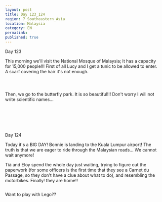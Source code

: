 ```yaml
---
layout: post
title: Day 123_124
region: 7_Southeastern_Asia
location: Malaysia
category: EN
permalink:
published: true
---
```


Day 123

This morning we'll visit the National Mosque of Malaysia; It has a capacity for 15,000 people!!! First of all Lucy and I get a tunic to be allowed to enter. A scarf covering the hair it's not enough.

<p><a
href="https://lh3.googleusercontent.com/6qUB1ZTStw1rgUTNqTg23HAhGa6ZxoBm7L-izmekmn1KhzSsaB_agsKGvXAFWJcibYIyZSeNsT70yiQJwIgnwUrARD34xuIMgXDvWMN_nVL1GVM6HnMcfspUbFjHBpw-edNINpkfiiwv5bO4JbAC5yg4lPKz9ty8hmiLcwBppXICv3kZUa2qsLkk7Bg3o4VQwfEaJse6rielMN_U3aNUN-kVAQNbJqP85xBHcaYHI1t_NY_rHSpyVsfSHm3B3gkwBfhaTfJOA9sf3oLWgaxYD6YWaMUpt8CeCelS0EZzwIzKXtMWhfnMBEcstIbM9Y5GNikzsl1JHZmU-nA6caWh5718VyLW1rckKz7L9-I2lc12NBO0E_Vz7J_jjksXUqeOPaFmnH3NzVOpXuTT-9eXBUQAVeAG7RY57aeSQnTz2eIY_AkOz3S6ME7F08MU0abBqFO5pR1qHFuDe6nBphDtCrbZIeB1ZO6v3i1wzSww2XI6IBtnW8CMcOYlzovLG37r07oQ5LA-OSltNyxNUj3TuG1TCWW2IyCCqtN8yptLT01-VwMPw_-JBKvmOwdcZYEe0aVnJXa2X0BJsYpDI5DsWRKsPYTNkSoto2mE8fYNW1dAYN1TnAYcaB4d0vnZxZapC-IXjhCvnhAa-eHSHsZSeXxxQrST9qHhLLkE_ObLD3JE9DVbv91E2tSDlg=w836-h627-no"><img 
src="https://lh3.googleusercontent.com/6qUB1ZTStw1rgUTNqTg23HAhGa6ZxoBm7L-izmekmn1KhzSsaB_agsKGvXAFWJcibYIyZSeNsT70yiQJwIgnwUrARD34xuIMgXDvWMN_nVL1GVM6HnMcfspUbFjHBpw-edNINpkfiiwv5bO4JbAC5yg4lPKz9ty8hmiLcwBppXICv3kZUa2qsLkk7Bg3o4VQwfEaJse6rielMN_U3aNUN-kVAQNbJqP85xBHcaYHI1t_NY_rHSpyVsfSHm3B3gkwBfhaTfJOA9sf3oLWgaxYD6YWaMUpt8CeCelS0EZzwIzKXtMWhfnMBEcstIbM9Y5GNikzsl1JHZmU-nA6caWh5718VyLW1rckKz7L9-I2lc12NBO0E_Vz7J_jjksXUqeOPaFmnH3NzVOpXuTT-9eXBUQAVeAG7RY57aeSQnTz2eIY_AkOz3S6ME7F08MU0abBqFO5pR1qHFuDe6nBphDtCrbZIeB1ZO6v3i1wzSww2XI6IBtnW8CMcOYlzovLG37r07oQ5LA-OSltNyxNUj3TuG1TCWW2IyCCqtN8yptLT01-VwMPw_-JBKvmOwdcZYEe0aVnJXa2X0BJsYpDI5DsWRKsPYTNkSoto2mE8fYNW1dAYN1TnAYcaB4d0vnZxZapC-IXjhCvnhAa-eHSHsZSeXxxQrST9qHhLLkE_ObLD3JE9DVbv91E2tSDlg=w836-h627-no" class="oversize" alt=""></a></p>

<p><a
href="https://lh3.googleusercontent.com/oZa-xlva3foAjr_1RCfW53ZMdloyRG7xq0M1lcLr3WTNgJdVi96MJoYVQiWG_WhPX2EIYMkqaeijNJVu-6-sYFeMqdBa_PP6qdyz2eLM9dFUL1NwWhVlXl8Zj5KsMM7uVwyIAHz_bQ1_89R-i_09T_64pg3Y_-3viq0IPnMUl15WVIYEIPM9hHuKmViXehFLI3RH497Xj4Uj2h91X_bq37mnNFNpcG9NNdVxdkoBHXkaDSGzxteV5ZL_SsdEonpAwSNFE-KBa7aAPHNr5IxfJgk5lnWkfd3FA-9Jfm6CSLfBjZpYBNzZ0nd1eAgtx1hgMFrDGgDL61tt5LcLbj2cQGpUecojxpm2GpV4iTu2nKV31bvZ7MrvDAjYmT7CXNXHltzH1mM82hnzMPR1K4chu48TIY8dA6bkQqHelntwILb7II2XLN19cfhFaSGOMlpgiMsjmY8lhjldxTXyIKeZNxapO8rGb82so1C2D1NIe-4KUy35dj5d8AhbyCwHE_zBufPgDDSUIWuJrDMaGkvK-eIGGXnoxbP1HlHXRR48kfm36374c3WeeXEU23uFb7a4EkQ04ywFkvR1M1g3TYrYVfad5MDi3XfaLiUPMT7AFinaZzObVrkb9zMc9X7i_n1IFE0D0jEFAsmh-duRDQ_XeTfTVY7vMXXdjD7douIRx328QRt4FPBTGKeGYg=w669-h502-no"><img 
src="https://lh3.googleusercontent.com/oZa-xlva3foAjr_1RCfW53ZMdloyRG7xq0M1lcLr3WTNgJdVi96MJoYVQiWG_WhPX2EIYMkqaeijNJVu-6-sYFeMqdBa_PP6qdyz2eLM9dFUL1NwWhVlXl8Zj5KsMM7uVwyIAHz_bQ1_89R-i_09T_64pg3Y_-3viq0IPnMUl15WVIYEIPM9hHuKmViXehFLI3RH497Xj4Uj2h91X_bq37mnNFNpcG9NNdVxdkoBHXkaDSGzxteV5ZL_SsdEonpAwSNFE-KBa7aAPHNr5IxfJgk5lnWkfd3FA-9Jfm6CSLfBjZpYBNzZ0nd1eAgtx1hgMFrDGgDL61tt5LcLbj2cQGpUecojxpm2GpV4iTu2nKV31bvZ7MrvDAjYmT7CXNXHltzH1mM82hnzMPR1K4chu48TIY8dA6bkQqHelntwILb7II2XLN19cfhFaSGOMlpgiMsjmY8lhjldxTXyIKeZNxapO8rGb82so1C2D1NIe-4KUy35dj5d8AhbyCwHE_zBufPgDDSUIWuJrDMaGkvK-eIGGXnoxbP1HlHXRR48kfm36374c3WeeXEU23uFb7a4EkQ04ywFkvR1M1g3TYrYVfad5MDi3XfaLiUPMT7AFinaZzObVrkb9zMc9X7i_n1IFE0D0jEFAsmh-duRDQ_XeTfTVY7vMXXdjD7douIRx328QRt4FPBTGKeGYg=w669-h502-no" class="oversize" alt=""></a></p>

<p><a
href="https://lh3.googleusercontent.com/ezIZZqam1lNNoZfC4_y-lgbmeZp6RWByO0RTU18Q9genASzMqGF5PHQM9SyjyITVYwkXO5yOAZ0PvIjzUK1v8aIav8sB4EgTvh0j9nJ1oRxGIoLoOoBjv4bVZfnqnn1ea3zoxdyT-4iLlfDLq32XWzr_kPkmWFhPAr6Mkbv6KYg3bxfy19SU8nGOjeOmPlYXgLkPlNV_64zw0IrRdMVoxotgfileViqT1h_Xx1-Jloy6Y3d9924kDWQqdRfHK26_hvkhvNA_ZR0luKXT68boe17JkRFaH8VMr0VAGUoS42VU2CWJYEW4Efz6s37B1kNo8TG0smbG3Cir_csCJ-86KTwoXdz0Y9X8L9X8cymv7eyFQdpFO9WbbaNLT7zJY0OA725w_fCa1qBG6jNfWizEVCRuoH-JdfQZfRIPtvQA2iBcZsySKvUenLYMfGq7unl_N52enAXDCnyWSWikJh1afQWlJESs-dxEogSaM0iiGAnMVb-OwrkNrXx_pVipbID-R93PhbZzXnRBbsJtIpvEqYGW9LKq4Ysbz1gNU21ENgQTaYCTu2ulJ41IHYLWGgCJej1ID1Mllumx_iY7b4f0i5kwtlvIc2yAD60sQb5yTHrS2tbF3PomF-7Xg1rJTIB5Xhj_OJ3vhG-TmhdrxUv9J8sWD02uG4Woe2S4TDL40IcMPJ-b0IQq8qpuZg=w471-h627-no"><img 
src="https://lh3.googleusercontent.com/ezIZZqam1lNNoZfC4_y-lgbmeZp6RWByO0RTU18Q9genASzMqGF5PHQM9SyjyITVYwkXO5yOAZ0PvIjzUK1v8aIav8sB4EgTvh0j9nJ1oRxGIoLoOoBjv4bVZfnqnn1ea3zoxdyT-4iLlfDLq32XWzr_kPkmWFhPAr6Mkbv6KYg3bxfy19SU8nGOjeOmPlYXgLkPlNV_64zw0IrRdMVoxotgfileViqT1h_Xx1-Jloy6Y3d9924kDWQqdRfHK26_hvkhvNA_ZR0luKXT68boe17JkRFaH8VMr0VAGUoS42VU2CWJYEW4Efz6s37B1kNo8TG0smbG3Cir_csCJ-86KTwoXdz0Y9X8L9X8cymv7eyFQdpFO9WbbaNLT7zJY0OA725w_fCa1qBG6jNfWizEVCRuoH-JdfQZfRIPtvQA2iBcZsySKvUenLYMfGq7unl_N52enAXDCnyWSWikJh1afQWlJESs-dxEogSaM0iiGAnMVb-OwrkNrXx_pVipbID-R93PhbZzXnRBbsJtIpvEqYGW9LKq4Ysbz1gNU21ENgQTaYCTu2ulJ41IHYLWGgCJej1ID1Mllumx_iY7b4f0i5kwtlvIc2yAD60sQb5yTHrS2tbF3PomF-7Xg1rJTIB5Xhj_OJ3vhG-TmhdrxUv9J8sWD02uG4Woe2S4TDL40IcMPJ-b0IQq8qpuZg=w471-h627-no" class="oversize" alt=""></a></p>

Then, we go to the butterfly park. It is so beautiful!!! Don't worry I will not write scientific names...

<p><a
href="https://lh3.googleusercontent.com/o8uK1kpDA7OP46UxpyQZqJZediBg2o8DfPP_B_nTh3OIPU9-bpEqi9xj1Dso3YwDCLZVmFjAUMoVlv9T152Oz9r8u9bhvsrW87TweyOWUphio-MzffAz7tPMiIpPj2wjB-rxituZnj-P5i8kt7byGJWdaIkKKMMvyBSERO3m-iWE54xlA5fY_plIROnxcZJhVsO2-2QyKgrHf6hW30ytG1PI3nzVHuqGzWDqpo3EvXE3ctYda-f_UsmzFP957x31YtKROeWVRTriptNYzAwqUZ1VPEqhCWX2G237i_ciqQa4OaQXOl8-gttYjiNEpAdL5edqMtDWFJj6C0x-H-ySmOafwwg2v4-BeBMrEsKdeBRfo5Tg27rLMb-dXgdBj-rPXd1BH_GMsLdOmT9XqdlJCDR_6_Y0vT52Rpm0PZFlvw3PqOLKvBCMyXWHfgpcLAiJWHF6XpSCXZhY_qZwrlIGX4RZI__rbNb7osBzUIDq0i4ZDaGNlCcrsw0LHlfWE_GKQGakTlgegnlJ3zEfWNwuYbIAo4DTPrzmEDbAqQ4R90CQJ-08SzFopJeRZXr05ltqPSbQMesZaAaBJmjUKd_ihcsz89zpKzKFA5GXdNSskrDFx1hmnoO64sIWnkbHObv-6_PZU1dRdF3J8P5sB8emRaQhpz1bma9PNMUNj6f5uA-X9yg8GHPtj_dFaQ=w669-h502-no"><img 
src="https://lh3.googleusercontent.com/o8uK1kpDA7OP46UxpyQZqJZediBg2o8DfPP_B_nTh3OIPU9-bpEqi9xj1Dso3YwDCLZVmFjAUMoVlv9T152Oz9r8u9bhvsrW87TweyOWUphio-MzffAz7tPMiIpPj2wjB-rxituZnj-P5i8kt7byGJWdaIkKKMMvyBSERO3m-iWE54xlA5fY_plIROnxcZJhVsO2-2QyKgrHf6hW30ytG1PI3nzVHuqGzWDqpo3EvXE3ctYda-f_UsmzFP957x31YtKROeWVRTriptNYzAwqUZ1VPEqhCWX2G237i_ciqQa4OaQXOl8-gttYjiNEpAdL5edqMtDWFJj6C0x-H-ySmOafwwg2v4-BeBMrEsKdeBRfo5Tg27rLMb-dXgdBj-rPXd1BH_GMsLdOmT9XqdlJCDR_6_Y0vT52Rpm0PZFlvw3PqOLKvBCMyXWHfgpcLAiJWHF6XpSCXZhY_qZwrlIGX4RZI__rbNb7osBzUIDq0i4ZDaGNlCcrsw0LHlfWE_GKQGakTlgegnlJ3zEfWNwuYbIAo4DTPrzmEDbAqQ4R90CQJ-08SzFopJeRZXr05ltqPSbQMesZaAaBJmjUKd_ihcsz89zpKzKFA5GXdNSskrDFx1hmnoO64sIWnkbHObv-6_PZU1dRdF3J8P5sB8emRaQhpz1bma9PNMUNj6f5uA-X9yg8GHPtj_dFaQ=w669-h502-no" class="oversize" alt=""></a></p>

<p><a
href="https://lh3.googleusercontent.com/_gANwW706URpx8Mfy7zifAu7Ezao3SvRvzjVg2qfLYBUzN64quYSvrZWn_pkRyMTlXDYiAPLbejgeWRBQdd65fdzj4yGX1MUJsUcdmpjsW4tJMq_A5CPZPeSvQQRvz7KPLpPOXHLzfEb3eXc7ul1ElLEYVuuDTlE7kW24wKgQvRHrVnOzJf7fEasrVufha27GVBURbruzab7K29dWgyEFzHyhyHnbJ_w1boy7VKV0UdmHPSJYupQT30Tr2s_CgBJW7i5yNtxzEcyH6ZJ9J1dZ19-kXeqzJYCFRrzNvBaAtBJQdXL82CCfN7YNfM9kLZocIlW_8m_ORdZ0VcDAU2w6Tv7kV8lIhxIRMkQvUswGu5vsk94Z6Zw8QEISTEdMBqxGiErVcBQypTTDCp5RUREuLJxp5E7Po6lPdH6RhJr-fW-viLdqXUaolFM3bFFWi3k0yRVAbmY63ZtK3GsvrXtrgz8dD5L6QGINqV8wu1RM6D-__hDyBs_zMR1euaDoNB6-NbeMjALlOXyCCREvjWXvLLei3R6WmURDjPZrHz9beBUN1uMP-f1_Eqru1HPd2kNiPK1XItC_SaSo-F-IrZy2nlr_6VjPHvd3Tby1diSnX_Lphoap6IKV40EGXoUM7tSpwolOf5N7cwzcgUmNIbJ_brgzrrwyV4OV7KssXJOWJpEjXCOWEPPY-fGHQ=w836-h627-no"><img 
src="https://lh3.googleusercontent.com/_gANwW706URpx8Mfy7zifAu7Ezao3SvRvzjVg2qfLYBUzN64quYSvrZWn_pkRyMTlXDYiAPLbejgeWRBQdd65fdzj4yGX1MUJsUcdmpjsW4tJMq_A5CPZPeSvQQRvz7KPLpPOXHLzfEb3eXc7ul1ElLEYVuuDTlE7kW24wKgQvRHrVnOzJf7fEasrVufha27GVBURbruzab7K29dWgyEFzHyhyHnbJ_w1boy7VKV0UdmHPSJYupQT30Tr2s_CgBJW7i5yNtxzEcyH6ZJ9J1dZ19-kXeqzJYCFRrzNvBaAtBJQdXL82CCfN7YNfM9kLZocIlW_8m_ORdZ0VcDAU2w6Tv7kV8lIhxIRMkQvUswGu5vsk94Z6Zw8QEISTEdMBqxGiErVcBQypTTDCp5RUREuLJxp5E7Po6lPdH6RhJr-fW-viLdqXUaolFM3bFFWi3k0yRVAbmY63ZtK3GsvrXtrgz8dD5L6QGINqV8wu1RM6D-__hDyBs_zMR1euaDoNB6-NbeMjALlOXyCCREvjWXvLLei3R6WmURDjPZrHz9beBUN1uMP-f1_Eqru1HPd2kNiPK1XItC_SaSo-F-IrZy2nlr_6VjPHvd3Tby1diSnX_Lphoap6IKV40EGXoUM7tSpwolOf5N7cwzcgUmNIbJ_brgzrrwyV4OV7KssXJOWJpEjXCOWEPPY-fGHQ=w836-h627-no" class="oversize" alt=""></a></p>

<p><a
href="https://lh3.googleusercontent.com/WyFTDr5pazaTPMJIz-BHQLrosgzYlWfd0vRo9w83oVM86FB7jLQVcR6E40k7iXJvKKoCEQbPJKabNf6aBfEU1pzVSSt5SpFQwTabUw3LEkS6SkIWxUQ0mf-OVa-e4ZumvWmRIHWZ8GbKRAj5E6uAqPEqYt91bVVb655Z38LD7OoJBmpMiMjMfRJk3ONPUnFxPvC7Z2M36Sj7rpjqd5h1yxEGD2W6rdsxSgf4VIvKRHIlFkw6TENpCzOaCQ_n3SMFIEae843iK0aZWqwAYt2zYBt5R6xB2CDgHlAJUpeI4xEXKWVrY1Jls9iKrrHS5ylPqSP5GccLyzzTvMhGJXeKaeCvKKsXpB6Hpa7DiaSBMd_qoFzLmS5owpWmXNekH8fx6pAdYVpWhI9zrhQ9QceFc7YMMc8UcSiWg_EpaUNMhdZLyK5LhaoD5Y6a2qm5J7EzuIEiaFIfG3wJ8tlTDfgSa2C4AeDG839pcmKLgJ1XwjqeWWMMZWT2KrgloD-zgj4Q_6lwY0VGhpKtrPouBz9m2HCx5Q8kZI2_XQS3fED1XgGa3uGd6MP9xV2rtMBPXFdIS4bL5XY1YHlrvyjqDXIXfsUtsvfi-gpLozDdH0mpkVaYCQUF6F5RL_iXT2s5-MqdY0i_rWks6Scxw4itNQWCeu_a5p58X1crot_pX89CEQ43zTz0MXul2vL_2A=w669-h502-no"><img 
src="https://lh3.googleusercontent.com/WyFTDr5pazaTPMJIz-BHQLrosgzYlWfd0vRo9w83oVM86FB7jLQVcR6E40k7iXJvKKoCEQbPJKabNf6aBfEU1pzVSSt5SpFQwTabUw3LEkS6SkIWxUQ0mf-OVa-e4ZumvWmRIHWZ8GbKRAj5E6uAqPEqYt91bVVb655Z38LD7OoJBmpMiMjMfRJk3ONPUnFxPvC7Z2M36Sj7rpjqd5h1yxEGD2W6rdsxSgf4VIvKRHIlFkw6TENpCzOaCQ_n3SMFIEae843iK0aZWqwAYt2zYBt5R6xB2CDgHlAJUpeI4xEXKWVrY1Jls9iKrrHS5ylPqSP5GccLyzzTvMhGJXeKaeCvKKsXpB6Hpa7DiaSBMd_qoFzLmS5owpWmXNekH8fx6pAdYVpWhI9zrhQ9QceFc7YMMc8UcSiWg_EpaUNMhdZLyK5LhaoD5Y6a2qm5J7EzuIEiaFIfG3wJ8tlTDfgSa2C4AeDG839pcmKLgJ1XwjqeWWMMZWT2KrgloD-zgj4Q_6lwY0VGhpKtrPouBz9m2HCx5Q8kZI2_XQS3fED1XgGa3uGd6MP9xV2rtMBPXFdIS4bL5XY1YHlrvyjqDXIXfsUtsvfi-gpLozDdH0mpkVaYCQUF6F5RL_iXT2s5-MqdY0i_rWks6Scxw4itNQWCeu_a5p58X1crot_pX89CEQ43zTz0MXul2vL_2A=w669-h502-no" class="oversize" alt=""></a></p>

<p><a
href="https://lh3.googleusercontent.com/63AQZ-r0HPbdqI6hLseEnA2TNvkDwV7D7Q-wDh0_Fed88D-fJqfQYSalFJD3RUJ2Ppr_cCuGO-wV3jhyv0STjteTn4zk8wgKAMoaUmtPkw24Hgji6woByc-DN7CGI7fCN6pXgXbPyOZ_QON0nDjAtc562EDxG8d1us5PUHsauQrg10i1FH1hZhndBLNdn96opOrY_mSbq2anTLCt8p0_w6DY36ru7PNmEq1sswCD2K40MBss-2fNC_joJqZppdFCJ3LYKwozc2150w07hYke5O34gO6zf-y0v5uPzW2oBBlQ9bDjvDhnWfNXPvHdbw2B9slKsO_JKkGNz7GoFEr1JYaKO-0g_pchFsVNpv6iJk_HpH1WbplyVov8Kmd7jEy2eaRPpMJP5h4HPFn5j3DzQ3nkNGh43w_AmFCUuySdAW6hlleYiqUgj3tA0yY6JNTiERXmIvI2CTh2lT5Wdo20px0zWZ82jIuKcMAL6Lk7Fm3WHOMNThfahlGoOVkeBob0Fyj59jwcMYjPXv0tyIlwgA1aXO5F-WtDMpFxMR8hHTrkH4NbQ7_jsqKFiTRspmZg60E2gRlof8sGLXpGdsfmZGQNSwlvyOi5GkropgP1P6gQ0vdyJpP79cWhWAAInbkJUXKnzyuPYvaEcr43vt6c4-71nqoHWbtEaqtiG0mdOuP0gQP5JuloDRH3HQ=w669-h502-no"><img 
src="https://lh3.googleusercontent.com/63AQZ-r0HPbdqI6hLseEnA2TNvkDwV7D7Q-wDh0_Fed88D-fJqfQYSalFJD3RUJ2Ppr_cCuGO-wV3jhyv0STjteTn4zk8wgKAMoaUmtPkw24Hgji6woByc-DN7CGI7fCN6pXgXbPyOZ_QON0nDjAtc562EDxG8d1us5PUHsauQrg10i1FH1hZhndBLNdn96opOrY_mSbq2anTLCt8p0_w6DY36ru7PNmEq1sswCD2K40MBss-2fNC_joJqZppdFCJ3LYKwozc2150w07hYke5O34gO6zf-y0v5uPzW2oBBlQ9bDjvDhnWfNXPvHdbw2B9slKsO_JKkGNz7GoFEr1JYaKO-0g_pchFsVNpv6iJk_HpH1WbplyVov8Kmd7jEy2eaRPpMJP5h4HPFn5j3DzQ3nkNGh43w_AmFCUuySdAW6hlleYiqUgj3tA0yY6JNTiERXmIvI2CTh2lT5Wdo20px0zWZ82jIuKcMAL6Lk7Fm3WHOMNThfahlGoOVkeBob0Fyj59jwcMYjPXv0tyIlwgA1aXO5F-WtDMpFxMR8hHTrkH4NbQ7_jsqKFiTRspmZg60E2gRlof8sGLXpGdsfmZGQNSwlvyOi5GkropgP1P6gQ0vdyJpP79cWhWAAInbkJUXKnzyuPYvaEcr43vt6c4-71nqoHWbtEaqtiG0mdOuP0gQP5JuloDRH3HQ=w669-h502-no" class="oversize" alt=""></a></p>

<p><a
href="https://lh3.googleusercontent.com/X67y8dxRilIMnL4o6mVFxwRrgHGk8gyCOvSULaOwKPGXMnyEDDVin58Y71xchCTefonuquou9xB9qI8Z4N_fwMSBH7SBANIcBeTi_-VfRsxvNJBGIEDAHD-bU53gHTF7k-B-h-cV-4lbXWrd1JASSz76ehtxxtkJfd8-qYEHsd7A_Cfok1J6uT2nptIS9YycqCutWAagV11AFHJKmL9E3QaetBUgY1_svXLgu9bKfJHHYjDDwfJjpEe520YCRLT-hVf0uAEUhxt3mfhTzkbDSYo-qz10NCOIaDf4rDs3HXIvUXsch6cye3zo2-oKL7T-mg_C3sV6w5k6M3uRWICSypoAXiRZzSFPCJtmaytnM8K483gQvEuZmf3D3SvrvKThTi17xONwndZc0myyaruT_C2vXz9KPzNjE-GuMxPSwiB6NBAiO09xNc7Gh9Hn9BYS-3fprrASh3gMHGkYEAaqeRYu34noRqXmkctqvNzfogMvPJhppIDVQEOIjlkBUP0WqCqmwileoy9K9yZkBcKA1Fr-TRXztFFvBygGbh1Lv3XmWSH-7luMZ-1L2Ybb3e34Wv2LtZRlrjwQSixEcKkN8oEzD5v39Ewi76dDGrmB4fjDCrsPAveYUMI8oa4o8p7mOhGZCN_vV8foLF1uU9APCdwZA-xKHh9zbELCzNiLx2BnCaPQU9a_ENMiFQ=w836-h627-no"><img 
src="https://lh3.googleusercontent.com/X67y8dxRilIMnL4o6mVFxwRrgHGk8gyCOvSULaOwKPGXMnyEDDVin58Y71xchCTefonuquou9xB9qI8Z4N_fwMSBH7SBANIcBeTi_-VfRsxvNJBGIEDAHD-bU53gHTF7k-B-h-cV-4lbXWrd1JASSz76ehtxxtkJfd8-qYEHsd7A_Cfok1J6uT2nptIS9YycqCutWAagV11AFHJKmL9E3QaetBUgY1_svXLgu9bKfJHHYjDDwfJjpEe520YCRLT-hVf0uAEUhxt3mfhTzkbDSYo-qz10NCOIaDf4rDs3HXIvUXsch6cye3zo2-oKL7T-mg_C3sV6w5k6M3uRWICSypoAXiRZzSFPCJtmaytnM8K483gQvEuZmf3D3SvrvKThTi17xONwndZc0myyaruT_C2vXz9KPzNjE-GuMxPSwiB6NBAiO09xNc7Gh9Hn9BYS-3fprrASh3gMHGkYEAaqeRYu34noRqXmkctqvNzfogMvPJhppIDVQEOIjlkBUP0WqCqmwileoy9K9yZkBcKA1Fr-TRXztFFvBygGbh1Lv3XmWSH-7luMZ-1L2Ybb3e34Wv2LtZRlrjwQSixEcKkN8oEzD5v39Ewi76dDGrmB4fjDCrsPAveYUMI8oa4o8p7mOhGZCN_vV8foLF1uU9APCdwZA-xKHh9zbELCzNiLx2BnCaPQU9a_ENMiFQ=w836-h627-no" class="oversize" alt=""></a></p>

<p><a
href="https://lh3.googleusercontent.com/SYMBcQnp1Hgmzhw03DBFrd5sZvXnNUwNmxVkgeiVAHcUZt5imsg2NlCqDuEoGlY2VqbhmN2nBXKnYWzkwA1NxAY0umIhOgxup6_Ht54iceNOP96hLC2Cprnx1JE_wjS4zTkRNLijvtwaIw0FziIpwhNz1XFbI3rgON_ubmNA8f2wpTmqcGeRuuUB-gi8F-K50YR_1KDuLWpXP4LbrT8rBYpDWW5nPUk3C29WXpk1vOr5l3mhgJUFb9D_HpDGY_txPViGiLkncYPgbBCbfQSxDb4RYcLexyi4iZ6AFuAcMtlQIa0F5O0iwsMJkMhIMG--sxtlg8tNMa7OSIUM4deVlzsY6FX4ek7bMsYHyzPOxxESlTzLoD_vhYEBZLzwHuVplonYgF-NQ5gp0XPTLrH_0e6t1JsPFZTRkMqWELCX4IYWbDMmhkuWzd-gOqOlvHLRnVZMgCo5xk7sbvf24JY7Tx356JFuYtJf8fuMNneHKRsblJ6_JfxuTL1CEuclV9OCz78yrhvW5vHvkuLEdHvVSxPwzl-N4LfmCrGmZgAg9ieTLapU0vlld-qIT7-qfbvst1bLUtab9wpruaHXxODdIW7d1LEO7mZOIfWwJTvT1m6jvKIjVzB-680TeRABxOcqLSqYv4TF-MkE24BYxnAcwbrUPdYGH0utYUK655rZGYeAGKoRoXqlrTnpjw=w836-h627-no"><img 
src="https://lh3.googleusercontent.com/SYMBcQnp1Hgmzhw03DBFrd5sZvXnNUwNmxVkgeiVAHcUZt5imsg2NlCqDuEoGlY2VqbhmN2nBXKnYWzkwA1NxAY0umIhOgxup6_Ht54iceNOP96hLC2Cprnx1JE_wjS4zTkRNLijvtwaIw0FziIpwhNz1XFbI3rgON_ubmNA8f2wpTmqcGeRuuUB-gi8F-K50YR_1KDuLWpXP4LbrT8rBYpDWW5nPUk3C29WXpk1vOr5l3mhgJUFb9D_HpDGY_txPViGiLkncYPgbBCbfQSxDb4RYcLexyi4iZ6AFuAcMtlQIa0F5O0iwsMJkMhIMG--sxtlg8tNMa7OSIUM4deVlzsY6FX4ek7bMsYHyzPOxxESlTzLoD_vhYEBZLzwHuVplonYgF-NQ5gp0XPTLrH_0e6t1JsPFZTRkMqWELCX4IYWbDMmhkuWzd-gOqOlvHLRnVZMgCo5xk7sbvf24JY7Tx356JFuYtJf8fuMNneHKRsblJ6_JfxuTL1CEuclV9OCz78yrhvW5vHvkuLEdHvVSxPwzl-N4LfmCrGmZgAg9ieTLapU0vlld-qIT7-qfbvst1bLUtab9wpruaHXxODdIW7d1LEO7mZOIfWwJTvT1m6jvKIjVzB-680TeRABxOcqLSqYv4TF-MkE24BYxnAcwbrUPdYGH0utYUK655rZGYeAGKoRoXqlrTnpjw=w836-h627-no" class="oversize" alt=""></a></p>

Day 124

Today it's a BIG DAY! Bonnie is landing to the Kuala Lumpur airport! The truth is that we are eager to ride through the Malaysian roads... We cannot wait anymore!

Tià and Eloy spend the whole day just waiting, trying to figure out the paperwork (for some officers is the first time that they see a Carnet du Passage, so they don't have a clue about what to do), and resembling the motorbikes. Finally! they are home!!

<p><a
href="https://lh3.googleusercontent.com/qHir8swT3FrcXbppybPEM6zPlh0F-OthO0R3f61FyEqlFwq8b5EcpcLYa4z0UMXwxEKUYLSBh89IN7bIAJHrQvJsC6lWF0FnP0s9FGM3fEG_VQa2uHGU3O6wLsN11nTHFU0e2jpggNZ9p_Zc2qpVhBDsKnEEg4rZlBu3Vz0Vea_M3XHvjwK4vMmnL48iNKRMgrrasut0y0rM0CPbhBO02arQnVRmRC9ZNboMh-1zwDqiGzj3QIoq55Pwz4IqE8XY45p5nZFiBYVTEHgJBfxVF1YHlVVn2o_6KPWfcjhh4MGFn3oSYqjuW8n6A7duOAmCeqGwVaqT7NMTQ8ZOSous2rE1GOvE8ee2y0_NPTEp6DfZ_qMs6CxLcysPoh0v9QHamGFrubdZkN3qCrS4JPumbaDyiObZxgSMEMu0HCNc_SVX5V_GsWmrdPv024YxcjZlxBq2h6ThMWZCFwYXpEqcjzfzQLbkzy4u7FGST3SZVQgH2xQSG4kBX06w-DFwW3-uU6sN9GCvPHtYpsudrolr-qkkGgSh_iQ0UKQSSmmvhoFN1Ox5oFiyOjcpkNyQrz_l5_O-JTawrVuHQjIh6aAQ0-xUcIZPvMw_Nw8yHdacxyYNndLBckLlsl9nVwc-tyYjeSJ0ypT03gQSimhmbPmPobX7xvZJSr0FBd_a9F4ywFYfiGLLHItZInGAdnH1J6OwGTqhARlELYzRjQv3eW4=w836-h627-no"><img 
src="https://lh3.googleusercontent.com/qHir8swT3FrcXbppybPEM6zPlh0F-OthO0R3f61FyEqlFwq8b5EcpcLYa4z0UMXwxEKUYLSBh89IN7bIAJHrQvJsC6lWF0FnP0s9FGM3fEG_VQa2uHGU3O6wLsN11nTHFU0e2jpggNZ9p_Zc2qpVhBDsKnEEg4rZlBu3Vz0Vea_M3XHvjwK4vMmnL48iNKRMgrrasut0y0rM0CPbhBO02arQnVRmRC9ZNboMh-1zwDqiGzj3QIoq55Pwz4IqE8XY45p5nZFiBYVTEHgJBfxVF1YHlVVn2o_6KPWfcjhh4MGFn3oSYqjuW8n6A7duOAmCeqGwVaqT7NMTQ8ZOSous2rE1GOvE8ee2y0_NPTEp6DfZ_qMs6CxLcysPoh0v9QHamGFrubdZkN3qCrS4JPumbaDyiObZxgSMEMu0HCNc_SVX5V_GsWmrdPv024YxcjZlxBq2h6ThMWZCFwYXpEqcjzfzQLbkzy4u7FGST3SZVQgH2xQSG4kBX06w-DFwW3-uU6sN9GCvPHtYpsudrolr-qkkGgSh_iQ0UKQSSmmvhoFN1Ox5oFiyOjcpkNyQrz_l5_O-JTawrVuHQjIh6aAQ0-xUcIZPvMw_Nw8yHdacxyYNndLBckLlsl9nVwc-tyYjeSJ0ypT03gQSimhmbPmPobX7xvZJSr0FBd_a9F4ywFYfiGLLHItZInGAdnH1J6OwGTqhARlELYzRjQv3eW4=w836-h627-no" class="oversize" alt=""></a></p>

Want to play with Lego??

<p><a
href="https://lh3.googleusercontent.com/Zz_u269jG-JQYBf9CEr5ACOUpuR7mm4ZXmdPz7RWHrDiuIMZN8Qj75Hdt3t8IROwp2uvz9cD5Q75LjxkoCQHd0Pm-C2tXZCPu0EA8kdM3eQfL5kDZH9tQHyR-B0v0An67DJLqfKPSlY_XCndchlPP8PpN8BU9X7jvG7jql9Jp35HJ_xFKhIDpfycNbrZHFZJ24g5fWXdiBB6rCKZTSJXT0_ZyOgUOmItbLpN9KZpO_E5TasteN9L7jJ74UJFR8Q2NxcjBeshbAeSL9vgBgxXjin54K9UjPrhs3MoY9El2-8S8qza8v7QldPbvl6iAXWk3jiCgVCXStXOkNuiPu2duARWIiOnLP0A0hOcF4P5RIGlSJt9z41IihFay6LrqaazQWCGJqTHvB-gkNm_kpG4LtVTAbLCns2nk7Xn2ub4r-nnXAjlvupCNwwawuR6dEttMma8sGQbupTDfu7OdHqTI4cjHwhbqUYLeg5oEjdIUjz8jnKwfH05vtQB40-sJVB0s60gEcuBZ7IKv30akF6olPv5WLcgNGa7ybERNgAdK7nrVCJHkj-XVZcok2mNxaaVFbqDX-CSmPsXUi7sKXuS9aG2e2ZiSHXA41KvRFQnS0aDO1SPbz5jXU9lMi5zNNp3Kspiq7Ogj4vKMfuryTOUGcYjigEHiYpVib0kA-v-P5jL-gNZnPsoY7moJIhPL8mrXrlllP1SUGN1ADi1FAU=w669-h502-no"><img 
src="https://lh3.googleusercontent.com/Zz_u269jG-JQYBf9CEr5ACOUpuR7mm4ZXmdPz7RWHrDiuIMZN8Qj75Hdt3t8IROwp2uvz9cD5Q75LjxkoCQHd0Pm-C2tXZCPu0EA8kdM3eQfL5kDZH9tQHyR-B0v0An67DJLqfKPSlY_XCndchlPP8PpN8BU9X7jvG7jql9Jp35HJ_xFKhIDpfycNbrZHFZJ24g5fWXdiBB6rCKZTSJXT0_ZyOgUOmItbLpN9KZpO_E5TasteN9L7jJ74UJFR8Q2NxcjBeshbAeSL9vgBgxXjin54K9UjPrhs3MoY9El2-8S8qza8v7QldPbvl6iAXWk3jiCgVCXStXOkNuiPu2duARWIiOnLP0A0hOcF4P5RIGlSJt9z41IihFay6LrqaazQWCGJqTHvB-gkNm_kpG4LtVTAbLCns2nk7Xn2ub4r-nnXAjlvupCNwwawuR6dEttMma8sGQbupTDfu7OdHqTI4cjHwhbqUYLeg5oEjdIUjz8jnKwfH05vtQB40-sJVB0s60gEcuBZ7IKv30akF6olPv5WLcgNGa7ybERNgAdK7nrVCJHkj-XVZcok2mNxaaVFbqDX-CSmPsXUi7sKXuS9aG2e2ZiSHXA41KvRFQnS0aDO1SPbz5jXU9lMi5zNNp3Kspiq7Ogj4vKMfuryTOUGcYjigEHiYpVib0kA-v-P5jL-gNZnPsoY7moJIhPL8mrXrlllP1SUGN1ADi1FAU=w669-h502-no" class="oversize" alt=""></a></p>


